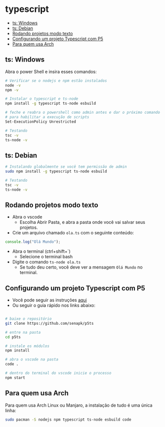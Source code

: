 # typescript

<!-- toc -->
- [ts: Windows](#ts-windows)
- [ts: Debian](#ts-debian)
- [Rodando projetos modo texto](#rodando-projetos-modo-texto)
- [Configurando um projeto Typescript com P5](#configurando-um-projeto-typescript-com-p5)
- [Para quem usa Arch](#para-quem-usa-arch)
<!-- toc -->

## ts: Windows

Abra o power Shell e insira esses comandos:

```bash
# Verificar se o nodejs e npm estão instalados
node -v
npm -v

# Instalar o typescript e ts-node
npm install -g typescript ts-node esbuild

# feche e reabra o powershell como admin antes e dar o próximo comando
# para habilitar a execução de scripts
Set-ExecutionPolicy Unrestricted

# Testando
tsc -v
ts-node -v
```

## ts: Debian
  
```bash
# Instalando globalmente se você tem permissão de admin
sudo npm install -g typescript ts-node esbuild

# Testando
tsc -v
ts-node -v
```

## Rodando projetos modo texto

- Abra o vscode
  - Escolha Abrir Pasta, e abra a pasta onde você vai salvar seus projetos.
- Crie um arquivo chamado `ola.ts` com o seguinte conteúdo:

```typescript
console.log("Olá Mundo");
```

- Abra o terminal (ctrl+shift+`)
  - Selecione o terminal bash
- Digite o comando `ts-node ola.ts`
  - Se tudo deu certo, você deve ver a mensagem `Olá Mundo` no terminal.

## Configurando um projeto Typescript com P5

- Você pode seguir as instruções [aqui](https://github.com/senapk/p5ts)
- Ou seguir o guia rápido nos links abaixo:

```bash

# baixe o repositório
git clone https://github.com/senapk/p5ts

# entre na pasta
cd p5ts

# instale os módulos
npm install

# abra o vscode na pasta
code .

# dentro do terminal do vscode inicie o processo
npm start

```

## Para quem usa Arch

Para quem usa Arch Linux ou Manjaro, a instalação de tudo é uma única linha:

```bash
sudo pacman -S nodejs npm typescript ts-node esbuild code
```
